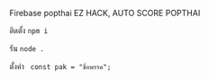 Firebase popthai
EZ HACK, AUTO SCORE POPTHAI

ติดตั้ง
`npm i`

รัน
`node .`

ตั้งค่า
` const pak = "ชื่อพรรค";`
